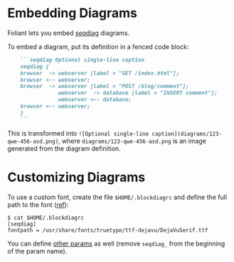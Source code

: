 # Embedding Diagrams

Foliant lets you embed [seqdiag](http://blockdiag.com/en/seqdiag/>) diagrams.

To embed a diagram, put its definition in a fenced code block:

```markdown
    ```seqdiag Optional single-line caption
    seqdiag {
    browser  -> webserver [label = "GET /index.html"];
    browser <-- webserver;
    browser  -> webserver [label = "POST /blog/comment"];
                webserver  -> database [label = "INSERT comment"];
                webserver <-- database;
    browser <-- webserver;
    }
    ```
```

This is transformed into `![Optional single-line caption](diagrams/123-qwe-456-asd.png)`, where `diagrams/123-qwe-456-asd.png` is an image generated from the diagram definition.

# Customizing Diagrams

To use a custom font, create the file `$HOME/.blockdiagrc` and define the full path to the font ([ref](http://blockdiag.com/en/seqdiag/introduction.html#font-configuration)):

```shell
$ cat $HOME/.blockdiagrc
[seqdiag]
fontpath = /usr/share/fonts/truetype/ttf-dejavu/DejaVuSerif.ttf
```

You can define [other params](http://blockdiag.com/en/seqdiag/sphinxcontrib.html#configuration-file-options) as well (remove `seqdiag_` from the beginning of the param name).
